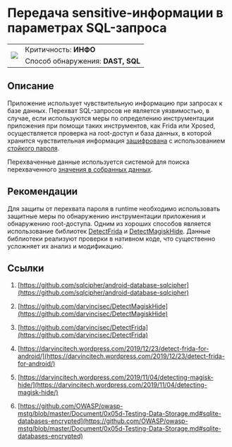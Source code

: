# Передача sensitive-информации в параметрах SQL-запроса

<table class='noborder'>
    <colgroup>
      <col/>
      <col/>
    </colgroup>
    <tbody>
      <tr>
        <td rowspan="2"><img src="../../../img/defekt_info.png"/></td>
        <td>Критичность:<strong> ИНФО</strong></td>
      </tr>
      <tr>
        <td>Способ обнаружения:<strong> DAST, SQL</strong></td>
      </tr>
    </tbody>
</table>

## Описание

Приложение использует чувствительную информацию при запросах к базе данных. Перехват SQL-запросов не является уязвимостью, в случае, если используются меры по определению инструментации приложения при помощи таких инструментов, как Frida или Xposed, осуществляется проверка на root-доступ и база данных, в которой хранится чувствительная информация [зашифрована](https://help.stingray-mobile.ru/mergedProjects/rg/storing_sensitive_information_in_a_protected_database.htm) с использованием [стойкого пароля](https://help.stingray-mobile.ru/mergedProjects/rg/weak_database_encryption_password.htm).

Перехваченные данные используется системой для поиска перехваченного [значения в собранных данных](https://help.stingray-mobile.ru/mergedProjects/rg/storage_or_use_of_previously_found_sensitive_information.htm).

## Рекомендации

Для защиты от перехвата пароля в runtime необходимо использовать защитные меры по обнаружению инструментации приложения и обнаружению root-доступа. Одним из хороших способов является использование библиотек [DetectFrida](https://github.com/darvincisec/DetectFrida) и [DetectMagiskHide](https://github.com/darvincisec/DetectMagiskHide). Данные библиотеки реализуют проверки в нативном коде, что существенно усложняет их анализ и модификацию.

## Ссылки

1. [https://github.com/sqlcipher/android-database-sqlcipher](https://github.com/sqlcipher/android-database-sqlcipher)

2. [https://github.com/darvincisec/DetectMagiskHide](https://github.com/darvincisec/DetectMagiskHide)

3. [https://github.com/darvincisec/DetectFrida](https://github.com/darvincisec/DetectFrida)

4. [https://darvincitech.wordpress.com/2019/12/23/detect-frida-for-android/](https://darvincitech.wordpress.com/2019/12/23/detect-frida-for-android/)

5. [https://darvincitech.wordpress.com/2019/11/04/detecting-magisk-hide/](https://darvincitech.wordpress.com/2019/11/04/detecting-magisk-hide/)

6. [https://github.com/OWASP/owasp-mstg/blob/master/Document/0x05d-Testing-Data-Storage.md#sqlite-databases-encrypted](https://github.com/OWASP/owasp-mstg/blob/master/Document/0x05d-Testing-Data-Storage.md#sqlite-databases-encrypted)